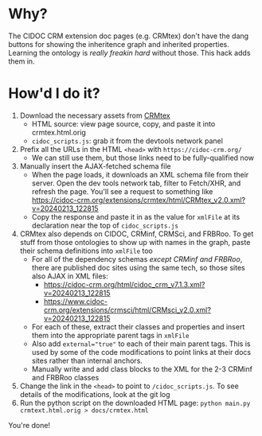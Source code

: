 # Why?
The CIDOC CRM extension doc pages (e.g. CRMtex) don't have the dang buttons for showing the inheritence graph and inherited properties.
Learning the ontology is _really freakin hard_ without those. This hack adds them in.

# How'd I do it?
1. Download the necessary assets from [CRMtex](https://cidoc-crm.org/extensions/crmtex/html/CRMtex_v2.0.html)
   - HTML source: view page source, copy, and paste it into crmtex.html.orig
   - `cidoc_scripts.js`: grab it from the devtools network panel
2. Prefix all the URLs in the HTML `<head>` with `https://cidoc-crm.org/`
   - We can still use them, but those links need to be fully-qualified now
4. Manually insert the AJAX-fetched schema file
   - When the page loads, it downloads an XML schema file from their server. Open the dev tools
     network tab, filter to Fetch/XHR, and refresh the page. You'll see a request to something like
     https://cidoc-crm.org/extensions/crmtex/html/CRMtex_v2.0.xml?v=20240213_122815
   - Copy the response and paste it in as the value for `xmlFile` at its declaration near the top of
     `cidoc_scripts.js`
5. CRMtex also depends on CIDOC, CRMinf, CRMSci, and FRBRoo. To get stuff from those ontologies to show up
   with names in the graph, paste their schema definitions into `xmlFile` too
   - For all of the dependency schemas *except CRMinf and FRBRoo*, there are published doc sites using the same
     tech, so those sites also AJAX in XML files:
     - https://cidoc-crm.org/html/cidoc_crm_v7.1.3.xml?v=20240213_122815
     - https://www.cidoc-crm.org/extensions/crmsci/html/CRMsci_v2.0.xml?v=20240213_122815
   - For each of these, extract their classes and properties and insert them into the appropriate
     parent tags in `xmlFile`
   - Also add `external="true"` to each of their main parent tags. This is used by some of the code
     modifications to point links at their docs sites rather than internal anchors.
   - Manually write and add class blocks to the XML for the 2-3 CRMinf and FRBRoo classes
6. Change the link in the `<head>` to point to `/cidoc_scripts.js`. To see details of the
   modifications, look at the git log
7. Run the python script on the downloaded HTML page: `python main.py crmtext.html.orig > docs/crmtex.html`

You're done!
